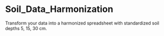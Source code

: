 # Soil_Data_Harmonization
Transform your data into a harmonized spreadsheet with standardized soil depths 5, 15, 30 cm.
